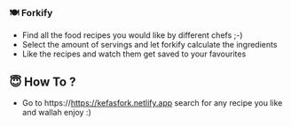 ### 🍽️ Forkify

- Find all the food recipes you would like by different chefs ;-)
- Select the amount of servings and let forkify calculate the ingredients
- Like the recipes and watch them get saved to your favourites

## 😇 How To ?

- Go to https://https://kefasfork.netlify.app search for any recipe you like and wallah enjoy :)
